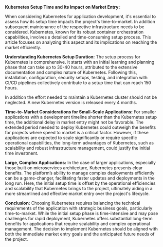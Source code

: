 **Kubernetes Setup Time and Its Impact on Market Entry:**

When considering Kubernetes for application development, it's essential to assess how its setup time impacts the project's time-to-market. In addition subsequent maintenance of the respective infrastructure needs to be considered. Kubernetes, known for its robust container orchestration capabilities, involves a detailed and time-consuming setup process. This article focuses on analyzing this aspect and its implications on reaching the market efficiently.

**Understanding Kubernetes Setup Duration:**
   The setup process for Kubernetes is comprehensive. It starts with an initial learning and planning phase that can take up to 30-40 hours, attributed to the extensive documentation and complex nature of Kubernetes. Following this, installation, configuration, security setups, testing, and integration with CI/CD pipelines collectively contribute to a setup time that can reach 150 hours. 

   In addition the effort needed to maintain a Kubernetes cluster should not be neglected. A new Kubernetes version is released every 4 months. 

**Time-to-Market Considerations for Small-Scale Applications:**
   For smaller applications with a development timeline shorter than the Kubernetes setup time, the additional delay in market entry might not be favorable. The extended period needed to deploy Kubernetes could outweigh the benefits for projects where speed to market is a critical factor. However, if these applications are expected to scale significantly or require specific operational capabilities, the long-term advantages of Kubernetes, such as scalability and robust infrastructure management, could justify the initial time investment.

**Large, Complex Applications:**
   In the case of larger applications, especially those built on microservices architecture, Kubernetes presents clear benefits. The platform’s ability to manage complex deployments efficiently can be a game-changer, facilitating faster updates and deployments in the long run. Here, the initial setup time is offset by the operational efficiencies and scalability that Kubernetes brings to the project, ultimately aiding in a more streamlined and effective market entry over the project's lifecycle.

**Conclusion:**
Choosing Kubernetes requires balancing the technical requirements of the application with strategic business goals, particularly time-to-market. While the initial setup phase is time-intensive and may pose challenges for rapid deployment, Kubernetes offers substantial long-term benefits for applications that require scalability and complex operational management. The decision to implement Kubernetes should be aligned with both the immediate market entry goals and the anticipated future needs of the project.
